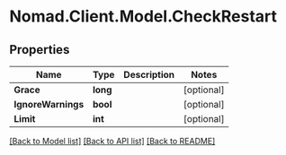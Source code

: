 # Nomad.Client.Model.CheckRestart

## Properties

Name | Type | Description | Notes
------------ | ------------- | ------------- | -------------
**Grace** | **long** |  | [optional] 
**IgnoreWarnings** | **bool** |  | [optional] 
**Limit** | **int** |  | [optional] 

[[Back to Model list]](../README.md#documentation-for-models) [[Back to API list]](../README.md#documentation-for-api-endpoints) [[Back to README]](../README.md)

